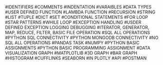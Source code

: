 #IDENTIFIERS
#COMMENTS
#INDENTATION
#VARAIBLES
#DATA TYPES
#USER DEFINED FUNCTION
#LAMBDA FUNCTION 
#RECURSION
#STRING
#LIST
#TUPLE
#DICT
#SET
#CONDITIONAL STATEMENTS
#FOR LOOP
#STAR PATTERNS
#WHILE LOOP
#EXCEPTION HANDLING
#USDER DEFINED EXCEPTION LOGGING DEBUGGING
#ITERATOR, GENERATOR, MAP, REDUCE, FILTER, BASIC FILE OPERATION
#SQL ALL OPERATIONS
#PYTHON SQL CONNECTIVITY
#PYTHON MONGODB CONNECTIVITY
#NO SQL ALL OPERATIONS
#PANDAS TASK
#NUMPY
#PYTHON BASIC ASSIGNMENTS
#PYTHON BASIC PROGRAMMING ASSIGNMENT
#DATA VISUALIZATION GRAPH
#MATPLOTLIB
#3D GRAPH
#BAR GRAPH
#HISTOGRAM
#CUFFLINKS
#SEABORN
#IN PLOTLY
#API
#POSTMAN


